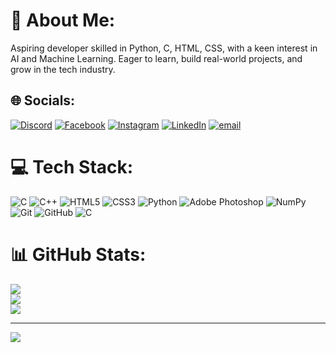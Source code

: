 # 💫 About Me:
Aspiring developer skilled in Python, C, HTML, CSS, with a keen interest in AI and Machine Learning. Eager to learn, build real-world projects, and grow in the tech industry.


## 🌐 Socials:
[![Discord](https://img.shields.io/badge/Discord-%237289DA.svg?logo=discord&logoColor=white)](https://discord.gg/angshuman1856) [![Facebook](https://img.shields.io/badge/Facebook-%231877F2.svg?logo=Facebook&logoColor=white)](https://facebook.com/angshuman.singha.183054) [![Instagram](https://img.shields.io/badge/Instagram-%23E4405F.svg?logo=Instagram&logoColor=white)](https://instagram.com/angshumansingha20074) [![LinkedIn](https://img.shields.io/badge/LinkedIn-%230077B5.svg?logo=linkedin&logoColor=white)](https://linkedin.com/in/angshuman-singha-704bba253) [![email](https://img.shields.io/badge/Email-D14836?logo=gmail&logoColor=white)](mailto:angshumansingha20074@gmail.com) 

# 💻 Tech Stack:
![C](https://img.shields.io/badge/c-%2300599C.svg?style=for-the-badge&logo=c&logoColor=white) ![C++](https://img.shields.io/badge/c++-%2300599C.svg?style=for-the-badge&logo=c%2B%2B&logoColor=white) ![HTML5](https://img.shields.io/badge/html5-%23E34F26.svg?style=for-the-badge&logo=html5&logoColor=white) ![CSS3](https://img.shields.io/badge/css3-%231572B6.svg?style=for-the-badge&logo=css3&logoColor=white) ![Python](https://img.shields.io/badge/python-3670A0?style=for-the-badge&logo=python&logoColor=ffdd54) ![Adobe Photoshop](https://img.shields.io/badge/adobe%20photoshop-%2331A8FF.svg?style=for-the-badge&logo=adobe%20photoshop&logoColor=white) ![NumPy](https://img.shields.io/badge/numpy-%23013243.svg?style=for-the-badge&logo=numpy&logoColor=white) ![Git](https://img.shields.io/badge/git-%23F05033.svg?style=for-the-badge&logo=git&logoColor=white) ![GitHub](https://img.shields.io/badge/github-%23121011.svg?style=for-the-badge&logo=github&logoColor=white) ![C](https://img.shields.io/badge/c-%2300599C.svg?style=for-the-badge&logo=c&logoColor=white)
# 📊 GitHub Stats:
![](https://github-readme-stats.vercel.app/api?username=ANGSHUMAN-10000&theme=transparent&hide_border=false&include_all_commits=false&count_private=false)<br/>
![](https://nirzak-streak-stats.vercel.app/?user=ANGSHUMAN-10000&theme=transparent&hide_border=false)<br/>
![](https://github-readme-stats.vercel.app/api/top-langs/?username=ANGSHUMAN-10000&theme=transparent&hide_border=false&include_all_commits=false&count_private=false&layout=compact)

---
[![](https://visitcount.itsvg.in/api?id=ANGSHUMAN-10000&icon=0&color=0)](https://visitcount.itsvg.in)

<!-- Proudly created with GPRM ( https://gprm.itsvg.in ) -->
